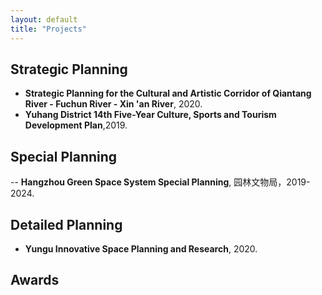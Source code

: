 ```yaml
---
layout: default
title: "Projects"
---
```



## Strategic Planning
- **Strategic Planning for the Cultural and Artistic Corridor of Qiantang River - Fuchun River - Xin 'an River**, 2020.
- **Yuhang District 14th Five-Year Culture, Sports and Tourism Development Plan**,2019.

## Special Planning 
-- **Hangzhou Green Space System Special Planning**, 园林文物局，2019-2024.

## Detailed Planning
- **Yungu Innovative Space Planning and Research**, 2020.

## Awards

